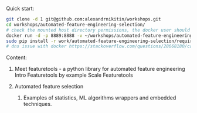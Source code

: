 Quick start:

```bash
git clone -d 1 git@github.com:alexandrnikitin/workshops.git
cd workshops/automated-feature-engineering-selection/
# check the mounted host directory permissions, the docker user should have read/write permissions to the directory; more info https://github.com/jupyter/docker-stacks/tree/master/datascience-notebook
docker run -d -p 8889:8888 -v ~/workshops/automated-feature-engineering-selection/:/home/jovyan/work/automated-feature-engineering-selection -e NB_UID=1000 -e GRANT_SUDO=yes --user root jupyter/datascience-notebook start-notebook.sh --NotebookApp.token=''
sudo pip install -r work/automated-feature-engineering-selection/requirements.txt
# dns issue with docker https://stackoverflow.com/questions/28668180/cant-install-pip-packages-inside-a-docker-container-with-ubuntu
```

Content:

1. Meet featuretools - a python library for automated feature engineering
	Intro 
	Featuretools by example
	Scale Featuretools
	
2. Automated feature selection

	1. Examples of statistics, ML algorithms wrappers and embedded techniques.
